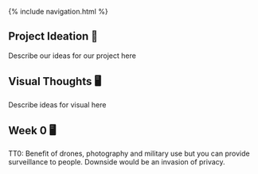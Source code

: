 {% include navigation.html %}

## Project Ideation 🚀
Describe our ideas for our project here<br>

## Visual Thoughts 🖥
Describe ideas for visual here<br>

## Week 0 🖥
TT0: Benefit of drones, photography and military use but you can provide surveillance to people. Downside would be an invasion of privacy.<br>
